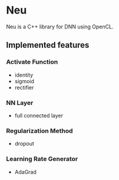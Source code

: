 Neu
===

Neu is a C++ library for DNN using OpenCL.

Implemented features
---

### Activate Function
- identity
- sigmoid
- rectifier

### NN Layer
- full connected layer

### Regularization Method
- dropout

### Learning Rate Generator
- AdaGrad
